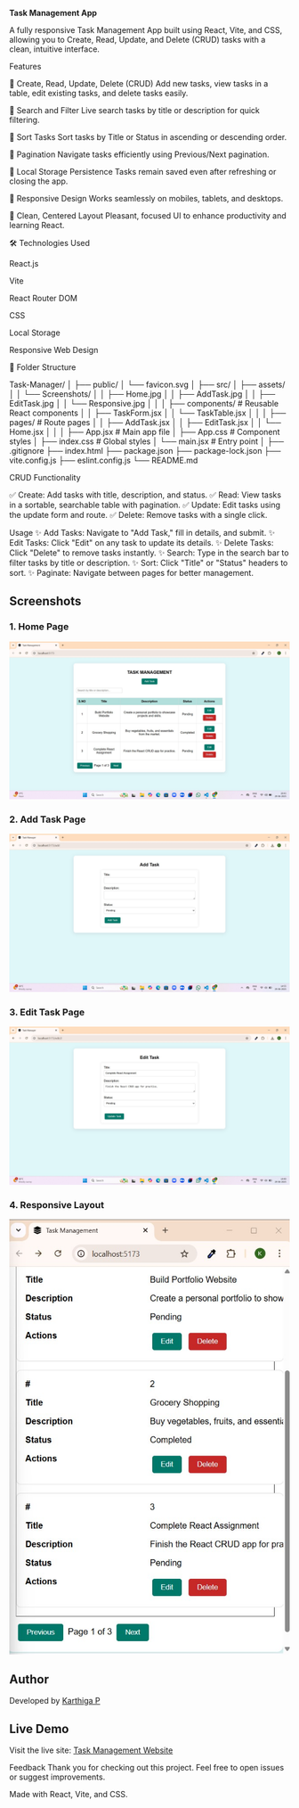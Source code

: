 **Task Management App**

A fully responsive Task Management App built using React, Vite, and CSS, allowing you to Create, Read, Update, and Delete (CRUD) tasks with a clean, intuitive interface.

Features

🔹 Create, Read, Update, Delete (CRUD)
Add new tasks, view tasks in a table, edit existing tasks, and delete tasks easily.

🔹 Search and Filter
Live search tasks by title or description for quick filtering.

🔹 Sort Tasks
Sort tasks by Title or Status in ascending or descending order.

🔹 Pagination
Navigate tasks efficiently using Previous/Next pagination.

🔹 Local Storage Persistence
Tasks remain saved even after refreshing or closing the app.

🔹 Responsive Design
Works seamlessly on mobiles, tablets, and desktops.

🔹 Clean, Centered Layout
Pleasant, focused UI to enhance productivity and learning React.

🛠️ Technologies Used

React.js

Vite

React Router DOM

CSS

Local Storage

Responsive Web Design

📂 Folder Structure

Task-Manager/
│
├── public/
│   └── favicon.svg
│
├── src/
│   ├── assets/
│   │   └── Screenshots/
│   │       ├── Home.jpg
│   │       ├── AddTask.jpg
│   │       ├── EditTask.jpg
│   │       └── Responsive.jpg
│   │
│   ├── components/           # Reusable React components
│   │   ├── TaskForm.jsx
│   │   └── TaskTable.jsx
│   │
│   ├── pages/                # Route pages
│   │   ├── AddTask.jsx
│   │   ├── EditTask.jsx
│   │   └── Home.jsx
│   │
│   ├── App.jsx               # Main app file
│   ├── App.css               # Component styles
│   ├── index.css             # Global styles
│   └── main.jsx              # Entry point
│
├── .gitignore
├── index.html
├── package.json
├── package-lock.json
├── vite.config.js
├── eslint.config.js
└── README.md


CRUD Functionality

✅ Create: Add tasks with title, description, and status.
✅ Read: View tasks in a sortable, searchable table with pagination.
✅ Update: Edit tasks using the update form and route.
✅ Delete: Remove tasks with a single click.


Usage
✨ Add Tasks: Navigate to "Add Task," fill in details, and submit.
✨ Edit Tasks: Click "Edit" on any task to update its details.
✨ Delete Tasks: Click "Delete" to remove tasks instantly.
✨ Search: Type in the search bar to filter tasks by title or description.
✨ Sort: Click "Title" or "Status" headers to sort.
✨ Paginate: Navigate between pages for better management.

## Screenshots

### 1. Home Page 
![Home Page](src/assets/Screenshots/Home.jpg)

### 2. Add Task Page 
![Add Task Page](src/assets/Screenshots/AddTask.jpg)

### 3. Edit Task Page
![Edit Task Page](src/assets/Screenshots/EditTask.jpg)

### 4. Responsive Layout
![Responsive](src/assets/Screenshots/Responsive.jpg)


## Author

Developed by [Karthiga P](https://github.com/KarthigaP20)

## Live Demo

Visit the live site: [Task Management Website](https://taskmanager-karthiga.vercel.app/)

Feedback
Thank you for checking out this project.
Feel free to open issues or suggest improvements.

Made with React, Vite, and CSS.

